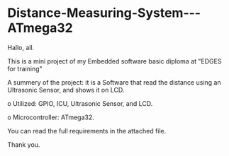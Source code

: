 # Distance-Measuring-System---ATmega32

Hallo, all.

This is a mini project of my Embedded software basic diploma at "EDGES for training"

A summery of the project: it is a Software that read the distance using an Ultrasonic Sensor, and shows it on LCD.

o	Utilized: GPIO, ICU, Ultrasonic Sensor, and LCD.

o Microcontroller: ATmega32.

You can read the full requirements in the attached file.

Thank you.
